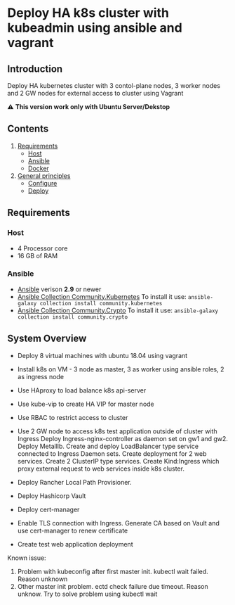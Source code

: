 # Deploy HA k8s cluster with kubeadmin using ansible and vagrant

## Introduction

Deploy HA kubernetes cluster with 3 contol-plane nodes, 3 worker nodes and 2 GW nodes for external access to cluster using Vagrant

:warning: **This version work only with Ubuntu Server/Dekstop**

## Contents

1. [Requirements](#requirements)
   * [Host](#host)
   * [Ansible](#ansible)
   * [Docker](#docker)
3. [General principles](#general-principles)
   * [Configure](#configure)
   * [Deploy](#deploy)

## Requirements

### Host

* 4 Processor core
* 16 GB of RAM

### Ansible

* [Ansible](https://docs.ansible.com/ansible/latest/installation_guide/intro_installation.html) verison **2.9** or newer
* [Ansible Collection Community.Kubernetes](https://docs.ansible.com/ansible/latest/collections/community/kubernetes/)
To install it use: `ansible-galaxy collection install community.kubernetes`
* [Ansible Collection Community.Crypto](https://docs.ansible.com/ansible/latest/collections/community/crypto/)
To install it use: `ansible-galaxy collection install community.crypto`


## System Overview





* Deploy 8 virtual machines with ubuntu 18.04 using vagrant

* Install k8s on VM - 3 node as master, 3 as worker using ansible roles, 2 as ingress node

* Use HAproxy to load balance k8s api-server

* Use kube-vip to create HA VIP for master node

* Use RBAC to restrict access to cluster

* Use 2 GW node to access k8s test application outside of cluster with Ingress
Deploy Ingress-nginx-controller as daemon set on gw1 and gw2. Deploy Metalllb. Create and deploy LoadBalancer type service connected to Ingress Daemon sets. Create deployment for 2 web services. Create 2 ClusterIP type services. Create Kind:Ingress which proxy external request to web services inside k8s cluster.

* Deploy Rancher Local Path Provisioner.

* Deploy Hashicorp Vault

* Deploy cert-manager

* Enable TLS connection with Ingress. Generate CA based on Vault and use cert-manager to renew certificate

* Create test web application deployment

Known issue:
1. Problem with kubeconfig after first master init. kubectl wait failed. Reason unknown
2. Other master init problem. ectd check failure due timeout. Reason unknow. Try to solve problem using kubectl wait
